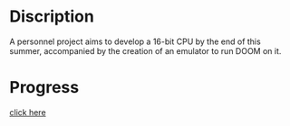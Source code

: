 # Discription
A personnel project aims to develop a 16-bit CPU by the end of this summer, accompanied by the creation of an emulator to run DOOM on it.

# Progress
[click here](https://github.com/brachiGH)